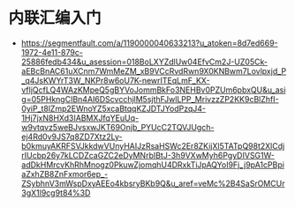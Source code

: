 # 内联汇编入门

* https://segmentfault.com/a/1190000040633213?u_atoken=8d7ed669-1972-4e11-879c-25886fedb434&u_asession=018BoLXYZdlUw04EfvCm2J-UZ05Ck-aEBcBnAC61uXCnm7WmMeZM_xB9VCcRvdRwn9X0KNBwm7Lovlpxjd_P_q4JsKWYrT3W_NKPr8w6oU7K-newrITEqLmF_KX-vfljQcfLQ4WAzKMpeQ5gBYVoJommBkFo3NEHBv0PZUm6pbxQU&u_asig=05PHkngCIBn4AI6DScvcchjlM5sjthFJwlLPP_MrivzzZP2KK9cBlZhfI-0yiP_t8lZmp2EWnoYZ5xcaBtqqKZJDTJYodPzqJ4-1Hj7jxN8HXd3IABMXJfqYEuUq-w9vtqvz5weBJvsxwJKT69Onjb_PYUcC2TQVJUgch-ej4Rd0v9JS7q8ZD7Xtz2Ly-b0kmuyAKRFSVJkkdwVUnyHAIJzRsaHSWc2Er8ZKijXl5TATpQ98t2XlCdjrIUcbp26y7kLCDZcaGZC2eDyMNrbIBtJ-3h9VXwMyh6PgyDIVSG1W-adDkHMrcvKhRhMnogz0PkuwZjomqhU4DRxkTiJpAQYoI9Fj_j9pA1cPBpiaZxhZB8ZnFxmor6ep_-ZSybhnV3mWspDxyAEEo4kbsryBKb9Q&u_aref=veMc%2B4SaSrOMCUr3gX1l9cg9t84%3D
